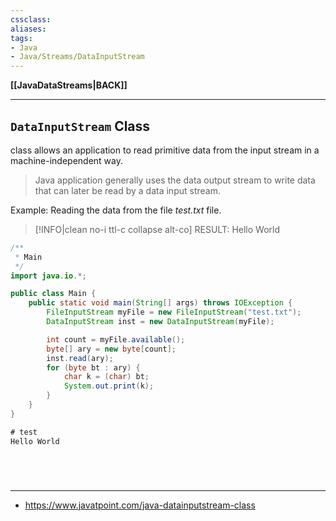 ```yaml
---
cssclass:
aliases:
tags:
- Java
- Java/Streams/DataInputStream
---
```

**[[JavaDataStreams|BACK]]**

---
## `DataInputStream` Class
class allows an application to read primitive data from the input stream in a machine-independent way.
> Java application generally uses the data output stream to write data that can later be read by a data input stream.

Example: Reading the data from the file *test.txt* file.
>[!INFO|clean no-i ttl-c collapse alt-co] RESULT:
> Hello World

```java
/**
 * Main
 */
import java.io.*;

public class Main {
    public static void main(String[] args) throws IOException {
        FileInputStream myFile = new FileInputStream("test.txt");
        DataInputStream inst = new DataInputStream(myFile);

        int count = myFile.available();
        byte[] ary = new byte[count];
        inst.read(ary);
        for (byte bt : ary) {
            char k = (char) bt;
            System.out.print(k);
        }
    }
}
```
```txt
# test
Hello World
```

<br>

# 
---
- https://www.javatpoint.com/java-datainputstream-class
